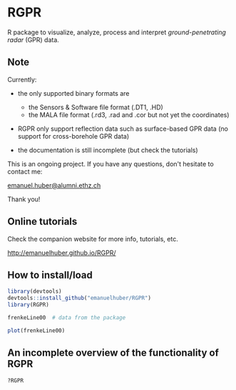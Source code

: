 # RGPR
R package to visualize, analyze, process and interpret *ground-penetrating radar* (GPR) data.

## Note
Currently:

* the only supported binary formats are 
    
    - the Sensors & Software file format (.DT1, .HD)
    - the MALA file format (.rd3, .rad and .cor but not yet the coordinates)
    
* RGPR only support reflection data such as surface-based GPR data (no support for cross-borehole GPR data)
* the documentation is still incomplete (but check the tutorials)

This is an ongoing project.
If you have any questions, don't hesitate to contact me:

emanuel.huber@alumni.ethz.ch

Thank you!

## Online tutorials
Check the companion website for more info, tutorials, etc.

http://emanuelhuber.github.io/RGPR/

## How to install/load

```r
library(devtools)
devtools::install_github("emanuelhuber/RGPR")
library(RGPR)

frenkeLine00  # data from the package

plot(frenkeLine00)

```

## An incomplete overview of the functionality of RGPR
```r
?RGPR
```

